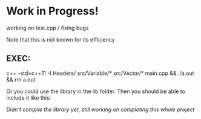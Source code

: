 # Work in Progress!

working on test.cpp / fixing bugs

Note that this is not known for its efficiency 


## EXEC: 
c++ -std=c++11 -I Headers/ src/Variable/* src/Vector/* main.cpp && ./a.out && rm a.out

Or you could use the library in the lib folder. Then you should be able to include it like this:

*Didn't compile the library yet, still working on completing this whole project*